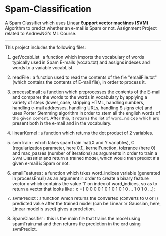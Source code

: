 # Spam-Classification

A Spam Classifier which uses Linear **Support vector machines (SVM)** Algorithm to predict whether an e-mail is Spam or not. 
Assignment Project related to AndrewNG's ML Course.
***
This project includes the following files:

1. getVocabList   : a function which imports the vocabulary of words typically used in Spam E-mails (vocab.txt) and assigns indexes and words to a variable vocabList.

2. readFile       : a function used to read the contents of the file "emailFile.txt" (which contains the contents of E-mail file), in order to process it.

3. processEmail   : a function which preprocesses the contents of the E-mail and compares the words to the words in vocabulary by applying a variety of 
                    steps (lower_case, stripping HTML, handling numbers, handling e-mail addresses, handling URLs, handling $ signs etc) and uses Porter 
                    Stemming algorithm in order to stem all the english words of the given content. After this, it returns the list of word_indices which are 
                    present both in the e-mail and in the vocabulary.

4. linearKernel   : a function which returns the dot product of 2 variables.

5. svmTrain       : which takes spamTrain.mat(X and Y variables), C (regularization parameter, here 0.1), kernelFunction, tolerance (here 0) and max_passes 
                    (number of iterations) as arguments in order to train a SVM Classifier and return a trained model, which would then predict if a given e-mail 
                    is Spam or not.

6. emailFeatures  : a function which takes word_indices variable (generated in processEmail) as an argument in order to create a binary feature vector x which 
                    contains the value '1' on index of word_indices, so as to return a vector that looks like : 
                    x = [ 0 0 0 0 1 0 1 0 1 0 1 0 ... 1 0 1 0 ...];

7. svmPredict     : a function which returns the converted (converts to 0 or 1) predicted value after the trained model (can be Linear or Gaussian, here, Linear 
                    model is used) gives a prediction.

8. SpamClassifier : this is the main file that trains the model using spamTrain.mat and then returns the prediction in the end using svmPredict.
